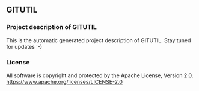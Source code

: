 ## GITUTIL
### Project description of GITUTIL
This is the automatic generated project description of GITUTIL. Stay tuned for updates :-)
### License
All software is copyright and protected by the Apache License, Version 2.0.
https://www.apache.org/licenses/LICENSE-2.0